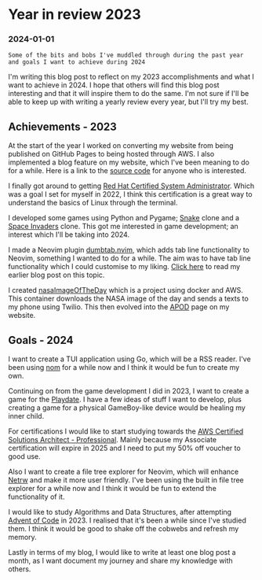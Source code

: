 # Year in review 2023

### 2024-01-01

```
Some of the bits and bobs I've muddled through during the past year and goals I want to achieve during 2024
```

I'm writing this blog post to reflect on my 2023 accomplishments and
what I want to achieve in 2024.
I hope that others will find this blog post interesting and that it will
inspire them to do the same. I'm not sure if I'll be able to keep up with
writing a yearly review every year, but I'll try my best.

## Achievements - 2023

At the start of the year I worked on converting my website from being
published on GitHub Pages to being hosted through AWS. I also
implemented a blog feature on my website, which I've been meaning to do
for a while.
Here is a link to the [source code](https://github.com/nathanberry97/personalWebsite)
for anyone who is interested.

I finally got around to getting
[Red Hat Certified System Administrator](https://www.credly.com/badges/72e86e8c-3fb1-493d-97e4-28f0c5845ce5/public_url).
Which was a goal I set for myself in 2022, I think this certification
is a great way to understand the basics of Linux through the terminal.

I developed some games using Python and Pygame;
[Snake](https://github.com/nathanberry97/PySnake) clone and a
[Space Invaders](https://github.com/nathanberry97/PyInvaders) clone.
This got me interested in game development; an interest which I'll be
taking into 2024.

I made a Neovim plugin [dumbtab.nvim](https://github.com/nathanberry97/dumbtab.nvim),
which adds tab line functionality to Neovim, something I wanted to do for a
while. The aim was to have tab line functionality which I could customise to my
liking. [Click here](./creatingYourFirstNeovimPlugin.html) to read my earlier
blog post on this topic.

I created [nasaImageOfTheDay](https://github.com/nathanberry97/nasaImageOfTheDay)
which is a project using docker and AWS. This container
downloads the NASA image of the day and sends a texts to my phone using Twilio.
This then evolved into the [APOD](../apod.html) page on my website.

## Goals - 2024

I want to create a TUI application using Go, which will be a
RSS reader. I've been using [nom](https://github.com/guyfedwards/nom)
for a while now and I think it would be fun to create my own.

Continuing on from the game development I did in 2023, I want to
create a game for the [Playdate](https://play.date/). I have a few
ideas of stuff I want to develop, plus creating a game for a physical
GameBoy-like device would be healing my inner child.

For certifications I would like to start studying towards the
[AWS Certified Solutions Architect - Professional](https://aws.amazon.com/certification/certified-solutions-architect-professional/).
Mainly because my Associate certification will expire in 2025 and I need to put
my 50% off voucher to good use.

Also I want to create a file tree explorer for Neovim, which will
enhance [Netrw](https://www.vim.org/scripts/script.php?script_id=1075)
and make it more user friendly. I've been using the built in file tree explorer
for a while now and I think it would be fun to extend the functionality of it.

I would like to study Algorithms and Data Structures, after attempting
[Advent of Code](https://adventofcode.com/) in 2023. I realised that it's
been a while since I've studied them. I think it would be good to shake off the
cobwebs and refresh my memory.

Lastly in terms of my blog, I would like to write at least one blog post
a month, as I want document my journey and share my knowledge with others.
